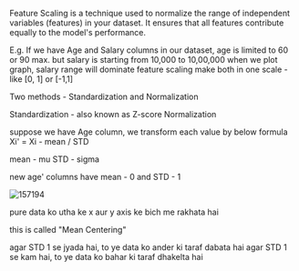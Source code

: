 Feature Scaling is a technique used to normalize the range of independent variables (features) in your dataset. 
It ensures that all features contribute equally to the model's performance.

E.g.
If we have Age and Salary columns in our dataset, 
age is limited to 60 or 90 max.
but salary is starting from 10,000 to 10,00,000 
when we plot graph, salary range will dominate
feature scaling make both in one scale - like  [0, 1] or [-1,1]

Two methods - 
Standardization and Normalization

Standardization - 
also known as Z-score Normalization

suppose we have Age column,
we transform each value by below formula
Xi' = Xi - mean / STD

mean - mu
STD - sigma

new age' columns have mean - 0 and STD - 1

![157194](https://github.com/user-attachments/assets/35b95fc2-d876-436c-b531-d49831e4b3a0)

pure data ko utha ke x aur y axis ke bich me rakhata hai

this is called "Mean Centering"

agar STD 1 se jyada hai, to ye data ko ander ki taraf dabata hai
agar STD 1 se kam hai, to ye data ko bahar ki taraf dhakelta hai












